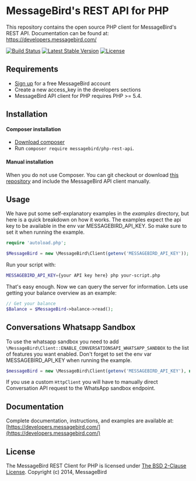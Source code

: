 MessageBird's REST API for PHP
===============================
This repository contains the open source PHP client for MessageBird's REST API. Documentation can be found at: https://developers.messagebird.com/

[![Build Status](https://travis-ci.org/messagebird/php-rest-api.svg?branch=master)](https://travis-ci.org/messagebird/php-rest-api)
[![Latest Stable Version](https://poser.pugx.org/messagebird/php-rest-api/v/stable.svg)](https://packagist.org/packages/messagebird/php-rest-api)
[![License](https://poser.pugx.org/messagebird/php-rest-api/license.svg)](https://packagist.org/packages/messagebird/php-rest-api)

Requirements
-----

- [Sign up](https://www.messagebird.com/en/signup) for a free MessageBird account
- Create a new access_key in the developers sections
- MessageBird API client for PHP requires PHP >= 5.4.

Installation
-----

#### Composer installation

- [Download composer](https://getcomposer.org/doc/00-intro.md#installation-nix)
- Run `composer require messagebird/php-rest-api`.

#### Manual installation

When you do not use Composer. You can git checkout or download [this repository](https://github.com/messagebird/php-rest-api/archive/master.zip) and include the MessageBird API client manually.


Usage
-----

We have put some self-explanatory examples in the *examples* directory, but here is a quick breakdown on how it works. The examples expect the api key to be available in the env var MESSAGEBIRD_API_KEY. So make sure to set it when running the example.

```php
require 'autoload.php';

$MessageBird = new \MessageBird\Client(getenv('MESSAGEBIRD_API_KEY'));
```

Run your script with:
```sh
MESSAGEBIRD_API_KEY={your API key here} php your-script.php
```

That's easy enough. Now we can query the server for information. Lets use getting your balance overview as an example:

```php
// Get your balance
$Balance = $MessageBird->balance->read();
```


Conversations Whatsapp Sandbox
-------------

To use the whatsapp sandbox you need to add `\MessageBird\Client::ENABLE_CONVERSATIONSAPI_WHATSAPP_SANDBOX` to the list of features you want enabled. Don't forget to set the env var MESSAGEBIRD_API_KEY when running the example.

```php
$messageBird = new \MessageBird\Client(getenv('MESSAGEBIRD_API_KEY'), null, [\MessageBird\Client::ENABLE_CONVERSATIONSAPI_WHATSAPP_SANDBOX]);
```

If you use a custom `HttpClient` you will have to manually direct Conversation API request to the WhatsApp sandbox endpoint.


Documentation
----
Complete documentation, instructions, and examples are available at:
[https://developers.messagebird.com/](https://developers.messagebird.com/)


License
----
The MessageBird REST Client for PHP is licensed under [The BSD 2-Clause License](http://opensource.org/licenses/BSD-2-Clause). Copyright (c) 2014, MessageBird
